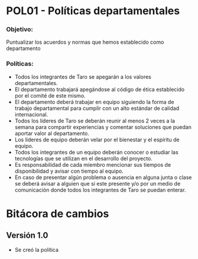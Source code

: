 # POL01 - Políticas departamentales


### Objetivo:
<p>Puntualizar los acuerdos y normas que hemos establecido como departamento </p>

### Políticas:
<ul>
<li>Todos los integrantes de Taro se apegarán a los valores departamentales.</li>
<li>El departamento trabajará apegándose al código de ética establecido por el comité de este mismo.</li>
<li>El departamento deberá trabajar en equipo siguiendo la forma de trabajo departamental para cumplir con un alto estándar de calidad internacional. </li>
<li>Todos los líderes de Taro se deberán reunir al menos 2 veces a la semana para compartir experiencias y comentar soluciones que puedan aportar valor al departamento. </li>
<li>Los líderes de equipo deberán velar por el bienestar y el espíritu de equipo.</li>
<li>Todos los integrantes de un equipo deberán conocer o  estudiar las tecnologías que se utilizan en el desarrollo del proyecto.</li>
<li>Es responsabilidad de cada miembro mencionar sus tiempos de disponibilidad y avisar con tiempo al equipo.</li>
<li>En caso de presentar algún problema o ausencia en alguna junta o clase se deberá avisar a alguien que si este presente y/o por un medio de comunicación donde todos los integrantes de Taro se puedan enterar.</li>
</ul>


# Bitácora de cambios

## Versión 1.0
  - Se creó la política
